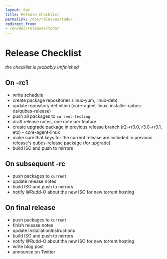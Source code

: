 ```yaml
---
layout: doc
title: Release Checklist
permalink: /doc/releases/todo/
redirect_from:
- /en/doc/releases/todo/
---
```


Release Checklist
=================

*the checklist is probably unfinished*

On -rc1
-------
* write schedule
* create package repositories (linux-yum, linux-deb)
* update repository definition (core-agent-linux, installer-qubes-os/qubes-release)
* push all packages to `current-testing`
* draft release notes, one note per feature
* create upgrade package in previous release branch (r2->r3.0, r3.0->r3.1, etc) - core-agent-linux
* make sure that keys for the current release are included in previous release's qubes-release package (for upgrade)
* build ISO and push to mirrors

On subsequent -rc
-----------------
* push packages to `current`
* update release notes
* build ISO and push to mirrors
* notify @Rudd-O about the new ISO for new torrent hosting

On final release
----------------
* push packages to `current`
* finish release notes
* update InstallationInstructions
* build ISO and push to mirrors
* notify @Rudd-O about the new ISO for new torrent hosting
* write blog post
* announce on Twitter
